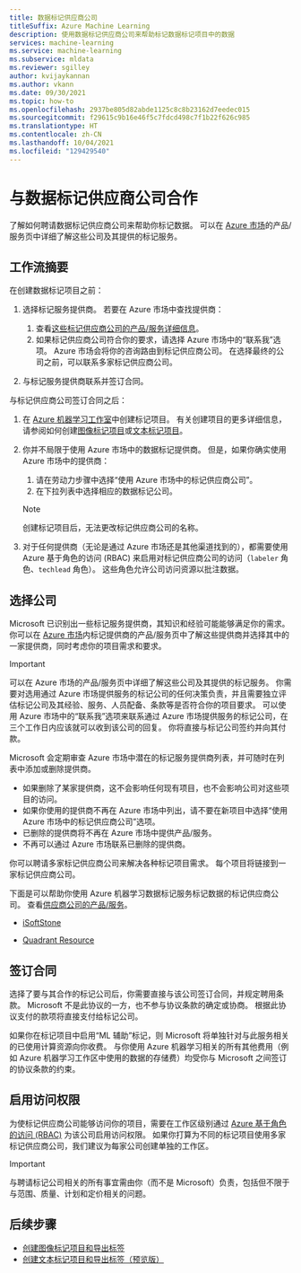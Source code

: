 ```yaml
---
title: 数据标记供应商公司
titleSuffix: Azure Machine Learning
description: 使用数据标记供应商公司来帮助标记数据标记项目中的数据
services: machine-learning
ms.service: machine-learning
ms.subservice: mldata
ms.reviewer: sgilley
author: kvijaykannan
ms.author: vkann
ms.date: 09/30/2021
ms.topic: how-to
ms.openlocfilehash: 2937be805d82abde1125c8c8b23162d7eedec015
ms.sourcegitcommit: f29615c9b16e46f5c7fdcd498c7f1b22f626c985
ms.translationtype: HT
ms.contentlocale: zh-CN
ms.lasthandoff: 10/04/2021
ms.locfileid: "129429540"
---
```

# <a name="work-with-a-data-labeling-vendor-company"></a>与数据标记供应商公司合作

了解如何聘请数据标记供应商公司来帮助你标记数据。 可以在 [Azure 市场](https://azuremarketplace.microsoft.com/marketplace/consulting-services?page=1&search=AzureMLVend)的产品/服务页中详细了解这些公司及其提供的标记服务。


## <a name="workflow-summary"></a>工作流摘要

在创建数据标记项目之前：

1. 选择标记服务提供商。  若要在 Azure 市场中查找提供商：
    1. 查看[这些标记供应商公司的产品/服务详细信息](https://azuremarketplace.microsoft.com/marketplace/consulting-services?page=1&search=AzureMLVend)。
    1. 如果标记供应商公司符合你的要求，请选择 Azure 市场中的“联系我”选项。 Azure 市场会将你的咨询路由到标记供应商公司。 在选择最终的公司之前，可以联系多家标记供应商公司。

1. 与标记服务提供商联系并签订合同。

与标记供应商公司签订合同之后：

1. 在 [Azure 机器学习工作室](https://ml.azure.com)中创建标记项目。 有关创建项目的更多详细信息，请参阅如何创建[图像标记项目](how-to-create-image-labeling-projects.md)或[文本标记项目](how-to-create-text-labeling-projects.md)。
1. 你并不局限于使用 Azure 市场中的数据标记提供商。  但是，如果你确实使用 Azure 市场中的提供商：
    1. 请在劳动力步骤中选择“使用 Azure 市场中的标记供应商公司”。
    1. 在下拉列表中选择相应的数据标记公司。

    > [!NOTE]
    > 创建标记项目后，无法更改标记供应商公司的名称。

1. 对于任何提供商（无论是通过 Azure 市场还是其他渠道找到的），都需要使用 Azure 基于角色的访问 (RBAC) 来启用对标记供应商公司的访问（`labeler` 角色、`techlead` 角色）。 这些角色允许公司访问资源以批注数据。

## <a name="select-a-company"></a><a name="review"></a> 选择公司

Microsoft 已识别出一些标记服务提供商，其知识和经验可能能够满足你的需求。 你可以在 [Azure 市场](https://azuremarketplace.microsoft.com/marketplace/consulting-services?page=1&search=AzureMLVend)内标记提供商的产品/服务页中了解这些提供商并选择其中的一家提供商，同时考虑你的项目需求和要求。

> [!IMPORTANT]
> 可以在 Azure 市场的产品/服务页中详细了解这些公司及其提供的标记服务。 你需要对选用通过 Azure 市场提供服务的标记公司的任何决策负责，并且需要独立评估标记公司及其经验、服务、人员配备、条款等是否符合你的项目要求。 可以使用 Azure 市场中的“联系我”选项来联系通过 Azure 市场提供服务的标记公司，在三个工作日内应该就可以收到该公司的回复。 你将直接与标记公司签约并向其付款。

Microsoft 会定期审查 Azure 市场中潜在的标记服务提供商列表，并可随时在列表中添加或删除提供商。  

* 如果删除了某家提供商，这不会影响任何现有项目，也不会影响公司对这些项目的访问。
* 如果你使用的提供商不再在 Azure 市场中列出，请不要在新项目中选择“使用 Azure 市场中的标记供应商公司”选项。
* 已删除的提供商将不再在 Azure 市场中提供产品/服务。
* 不再可以通过 Azure 市场联系已删除的提供商。

你可以聘请多家标记供应商公司来解决各种标记项目需求。 每个项目将链接到一家标记供应商公司。

下面是可以帮助你使用 Azure 机器学习数据标记服务标记数据的标记供应商公司。 查看[供应商公司的产品/服务](https://azuremarketplace.microsoft.com/marketplace/consulting-services?page=1&search=AzureMLVend)。

* [iSoftStone](https://azuremarketplace.microsoft.com/marketplace/consulting-services/isoftstoneinc1614950352893.20210527) 

* [Quadrant Resource](https://azuremarketplace.microsoft.com/marketplace/consulting-services/quadrantresourcellc1587325810226.quadrant_resource_data_labeling)

## <a name="enter-into-a-contract"></a>签订合同 

选择了要与其合作的标记公司后，你需要直接与该公司签订合同，并规定聘用条款。 Microsoft 不是此协议的一方，也不参与协议条款的确定或协商。 根据此协议支付的款项将直接支付给标记公司。

如果你在标记项目中启用“ML 辅助”标记，则 Microsoft 将单独针对与此服务相关的已使用计算资源向你收费。 与你使用 Azure 机器学习相关的所有其他费用（例如 Azure 机器学习工作区中使用的数据的存储费）均受你与 Microsoft 之间签订的协议条款的约束。

## <a name="enable-access"></a>启用访问权限

为使标记供应商公司能够访问你的项目，需要在工作区级别通过 [Azure 基于角色的访问 (RBAC)](how-to-assign-roles.md#manage-workspace-access) 为该公司启用访问权限。  如果你打算为不同的标记项目使用多家标记供应商公司，我们建议为每家公司创建单独的工作区。

> [!IMPORTANT]
> 与聘请标记公司相关的所有事宜需由你（而不是 Microsoft）负责，包括但不限于与范围、质量、计划和定价相关的问题。

## <a name="next-steps"></a>后续步骤

* [创建图像标记项目和导出标签](how-to-create-image-labeling-projects.md)
* [创建文本标记项目和导出标签（预览版）](how-to-create-text-labeling-projects.md)